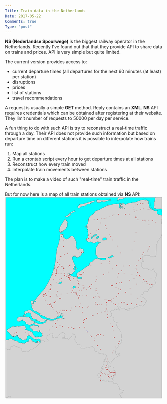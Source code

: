 ```yaml
---
Title: Train data in the Netherlands
Date: 2017-05-22
Comments: true
Type: "post"
---
```


**NS (Nederlandse Spoorwege)** is the biggest railway operator in the Netherlands.
Recently I've found out that that they provide API to share data on trains and
prices. API is very simple but quite limited.

<!--more-->

The current version provides access to: 

* current departure times (all departures for the next 60 minutes (at least) per station)
* disruptions
* prices
* list of stations
* travel recommendations

A request is usually a simple **GET** method. Reply contains an **XML**. **NS** API requires credentials
which can be obtained after registering at their website. They limit number of requests to 50000 per day per service.

A fun thing to do with such API is try to reconstruct a real-time traffic through a day.
Their API does not provide such information but based on departure time on different stations
it is possible to interpolate how trains run:

1. Map all stations
2. Run a crontab script every hour to get departure times at all stations
3. Reconstruct how every train moved
4. Interpolate train movements between stations

The plan is to make a video of such "real-time" train traffic in the Netherlands.

But for now here is a map of all train stations obtained via **NS** API:
![what's wrong with pictures?](trainstations.png "Train stations in the Netherlands")

